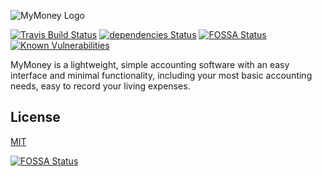 ![MyMoney Logo](https://cdn.edisonlee55.com/resources/mymoney/images/mymoney_467x181.jpg)

[![Travis Build Status](https://travis-ci.org/edisonlee55/MyMoney.svg?branch=master)](https://travis-ci.org/edisonlee55/MyMoney)
[![dependencies Status](https://david-dm.org/edisonlee55/MyMoney/status.svg)](https://david-dm.org/edisonlee55/MyMoney)
[![FOSSA Status](https://app.fossa.io/api/projects/git%2Bgithub.com%2Fedisonlee55%2FMyMoney.svg?type=shield)](https://app.fossa.io/projects/git%2Bgithub.com%2Fedisonlee55%2FMyMoney?ref=badge_shield)
[![Known Vulnerabilities](https://snyk.io/test/github/edisonlee55/mymoney/badge.svg?targetFile=package.json)](https://snyk.io/test/github/edisonlee55/mymoney?targetFile=package.json)

MyMoney is a lightweight, simple accounting software with an easy interface and minimal functionality, including your most basic accounting needs, easy to record your living expenses.


## License

[MIT](LICENSE)

[![FOSSA Status](https://app.fossa.io/api/projects/git%2Bgithub.com%2Fedisonlee55%2FMyMoney.svg?type=large)](https://app.fossa.io/projects/git%2Bgithub.com%2Fedisonlee55%2FMyMoney?ref=badge_large)
